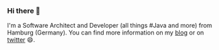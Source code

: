 ### Hi there 👋

I'm a Software Architect and Developer (all things #Java and more) from Hamburg (Germany). You can find more information on my [blog](https://claudioaltamura.de) or on [twitter](https://twitter.com/altamuraclaudio) 😄.

<!--
**claudioaltamura/claudioaltamura** is a ✨ _special_ ✨ repository because its `README.md` (this file) appears on your GitHub profile.

Here are some ideas to get you started:

- 🔭 I’m currently working on ...
- 🌱 I’m currently learning ...
- 👯 I’m looking to collaborate on ...
- 🤔 I’m looking for help with ...
- 💬 Ask me about ...
- 📫 How to reach me: ...
- 😄 Pronouns: ...
- ⚡ Fun fact: ...
-->
